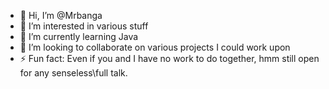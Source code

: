 - 👋 Hi, I’m @Mrbanga
- 👀 I’m interested in various stuff
- 🌱 I’m currently learning Java
- 💞️ I’m looking to collaborate on various projects I could work upon
- ⚡ Fun fact: Even if you and I have no work to do together, hmm still open for any senseless\full talk.
<!---
Mrbanga/Mrbanga is a ✨ special ✨ repository because its `README.md` (this file) appears on your GitHub profile.
You can click the Preview link to take a look at your changes.
--->
